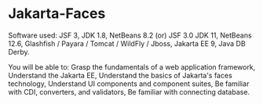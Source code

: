 # Jakarta-Faces

Software used:
JSF 3, JDK 1.8, NetBeans 8.2  (or) JSF 3.0 JDK 11, NetBeans 12.6, Glashfish / Payara / Tomcat / WildFly / Jboss, Jakarta EE 9, Java DB Derby.

You will be able to:
Grasp the fundamentals of a web application framework,
Understand the Jakarta EE,
Understand the basics of Jakarta's faces technology,
Understand UI components and component suites,
Be familiar with CDI, converters, and validators,
Be familiar with connecting database.
